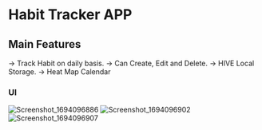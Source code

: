 # Habit Tracker APP

## Main Features

-> Track Habit on daily basis.
-> Can Create, Edit and Delete.
-> HIVE Local Storage.
-> Heat Map Calendar

### UI

![Screenshot_1694096886](https://github.com/codexharoon/habitTrackerInFlutter/assets/104395720/545ad2b9-17b9-433f-a996-6881a519c362)
![Screenshot_1694096902](https://github.com/codexharoon/habitTrackerInFlutter/assets/104395720/d84ca2c1-2dba-42bc-9518-369323fb5653)
![Screenshot_1694096907](https://github.com/codexharoon/habitTrackerInFlutter/assets/104395720/2c4ed8dd-da34-492b-affd-b5663a8c1f84)
